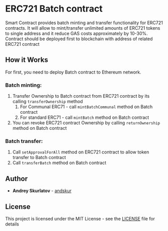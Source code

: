 # ERC721 Batch contract
Smart Contract provides batch minting and
transfer functionality for ERC721 contracts.
It will allow to mint/transfer unlimited amounts of ERC721
tokens to single address and it reduce GAS costs approximately by 10-30%.
Contract should be deployed first to blockchain with address of related ERC721 contract

## How it Works
For first, you need to deploy Batch contract to Ethereum network.

### Batch minting:
 1. Transfer Ownership to Batch contract from ERC721 contract by its calling ```transferOwnership``` method
    1. For Communal ERC71 - call ``mintBatchCommunal`` method on Batch contract
    2. For standard ERC71 - call ``mintBatch`` method on Batch contract
 2. You can revoke ERC721 contract Ownership by calling ``returnOwnership`` method on Batch contract

### Batch transfer:
 1. Call ``setApprovalForAll`` method on ERC721 contract to allow token transfer to Batch contract
 2. Call ``transferBatch`` method on Batch contract

## Author

* **Andrey Skurlatov** - [andskur](tps://github.com/andskur)

## License

This project is licensed under the MIT License - see the [LICENSE](LICENSE) file for details
